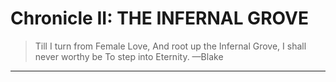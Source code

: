 
# Chronicle II: THE INFERNAL GROVE

> Till I turn from Female Love,
> And root up the Infernal Grove,
> I shall never worthy be
> To step into Eternity.
> —Blake

* * * *

